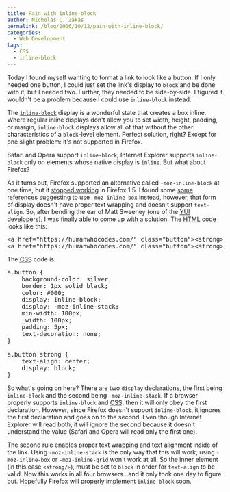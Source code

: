 ```yaml
---
title: Pain with inline-block
author: Nicholas C. Zakas
permalink: /blog/2006/10/12/pain-with-inline-block/
categories:
  - Web Development
tags:
  - CSS
  - inline-block
---
```

Today I found myself wanting to format a link to look like a button. If I only needed one button, I could just set the link's display to `block` and be done with it, but I needed two. Further, they needed to be side-by-side. I figured it wouldn't be a problem because I could use `inline-block` instead.

The <a title="CSS2 - The display declaration" rel="external" href="http://www.w3.org/TR/CSS21/visuren.html#propdef-display"><code>inline-block</code></a> display is a wonderful state that creates a box inline. Where regular inline displays don't allow you to set width, height, padding, or margin, `inline-block` displays allow all of that without the other characteristics of a `block`-level element. Perfect solution, right? Except for one slight problem: it's not supported in Firefox.

Safari and Opera support `inline-block`; Internet Explorer supports `inline-block` only on elements whose native display is `inline`. But what about Firefox?

As it turns out, Firefox supported an alternative called `-moz-inline-block` at one time, but it <a title="Bugzilla: -moz-inline-block broken in Deer Park Alpha 2?" rel="external" href="https://bugzilla.mozilla.org/show_bug.cgi?id=301072">stopped working</a> in Firefox 1.5. I found some <a title="QuirksMode: The display declaration" rel="external" href="http://www.quirksmode.org/css/display.html">some references</a> suggesting to use `-moz-inline-box` instead, however, that form of display doesn't have proper text wrapping and doesn't support `text-align`. So, after bending the ear of Matt Sweeney (one of the <a title="Yahoo! User Interface Library" rel="external" href="http://developer.yahoo.com/yui/">YUI</a> developers), I was finally able to come up with a solution. The <acronym title="Hyper Text Markup Language">HTML</acronym> code looks like this:

<pre>&lt;a href="https://humanwhocodes.com/" class="button"&gt;&lt;strong&gt;Submit&lt;/strong&gt;&lt;/a&gt;
&lt;a href="https://humanwhocodes.com/" class="button"&gt;&lt;strong&gt;Cancel&lt;/strong&gt;&lt;/a&gt;</pre>

The <acronym title="Cascading Style Sheets">CSS</acronym> code is:

<pre>a.button {
    background-color: silver;
    border: 1px solid black;
    color: #000;
    display: inline-block;
    display: -moz-inline-stack;
    min-width: 100px;
    _width: 100px;
    padding: 5px;
    text-decoration: none;
}

a.button strong {
    text-align: center;
    display: block;
}</pre>

So what's going on here? There are two `display` declarations, the first being `inline-block` and the second being `-moz-inline-stack`. If a browser properly supports `inline-block` and <acronym title="Cascading Style Sheets">CSS</acronym>, then it will only obey the first declaration. However, since Firefox doesn't support `inline-block`, it ignores the first declaration and goes on to the second. Even though Internet Explorer will read both, it will ignore the second because it doesn't understand the value (Safari and Opera will read only the first one).

The second rule enables proper text wrapping and text alignment inside of the link. Using `-moz-inline-stack` is the only way that this will work; using `-moz-inline-box` or `-moz-inline-grid` won't work at all. So the inner element (in this case `<strong/>`), must be set to `block` in order for `text-align` to be valid. Now this works in all four browsers&#8230;and it only took one day to figure out. Hopefully Firefox will properly implement `inline-block` soon.
